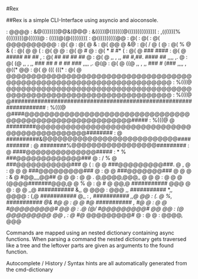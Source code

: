 #Rex

##Rex is a simple CLI-Interface using asyncio and aioconsole.


:                @@@@
:      &@((((((((@@&(@@@
:   &(((((@(((((((@(((((((((((((((
:   ,(((((((%(((((((((@((((((@
:    (((((@(@(((((((((
:       @((((((((((@@
:            @(
:            @(
:            @(                                   @@@@@@@@@@
:            @(                                   @
:            @(                                   @ &
:            @(                           @@      @                &@
:            @(                      /            @ (                    @
:            @(                  %                @ &                        (
:            @(                                   @ @                          (
:            @(                                   @                              @
:            @(           @                                             #          @
:            @(          *          #                                  #*           (
:            @(         @           ###                              ####
:            @(        @            #####                          ##  ##             ,
:            @(                    ##    ##                      ##    ##              @
:            @(       @    ,, , ,, ##       #,##.           ####       ##   ,,,, ,.    @
:            @(        (@  ,, , ,, ###        ## #        # ##        ###   ,,,, ,.  @(@
:            @(   @    ((@ ,, , ,,  ###          #                  (###    ,,,, ,  @((*  @@
:            @( @      (((                                                          (((*
:            @( @   @@@@@@@@@@@@@@@@@@@@@@@@@@@@@@@@@@@@@@@@@@@@@@@@@@@@@@@@@@@@@@@@@@@@@@
:           %(((@   @@@@@@@@@@@@@@@@@@@@@@@@@@@@@@@@@@@@@@@@@@@@@@@@@@@@@@@@@@@@@@@@@@@@@@
:           %(((@    @###################################################################
:           %(((@    @####@@@@@@@@@@@@@@@@@@@@@@@@@@@@@@@@@@@@@@@@@@@@@@@@@@@@@@@@@@#####
:           %(((@    @ #########@@@@@@@@@@@@@@@@@@@@@@@@@@@@@@@@@@@@@@@@@@@@@@@########
:                    @         ##########&@@@@@@@@@@@@@@@@@@@@@@@@@@@###########
:                    @                ########%@@@@@@@@@@@@@@@@@#########
:                      @                    ####@@@@@@@@@@@@@@#####
:                *         %                  ###@@@@@@@@@@@@@###                  @
:                /         %  @                ###@@@@@@@@@@@###                @ (
:                @         @                    ###@@@@@@@@@###.             @    ,          @
:                @         @       @            ###@@@@@@@@@###                   @
:                          @         @           ###@@@@@@@###          @         @          @
:                          &           @          #@@,,,,@@##         @           @          @
:                @         @            .        @,@@@@,@@@,,        @            @          @
:                @      @                @     (@@@@#######@@@,@     @                 %     @
:                @   #                   @   @@,@ ###########  @@@                        @  @
:                 @                      @ ,,@    ###########    &,, @                    @@@
:                @@@                     ,,       ###########      *,,                     @@@@
:                                     (,@         ###########         @,,
:                                   *,            ###########           ,,@                  @@
:                (.  @            %,              ###########              @&          #@   @
:                   @     @     #@                ###########                 ,  #@      @
:                       @        @                #@@@@@@@@@#             @@         @
:                           .@          (@/       #@@@@@@@@@#     @@            @@
:                                   (@             @@@@@@@@@           @@      ,
:                                @           #@*   @@@@@@@@@#               @
:                                     @                                @
:                                                @@@@,     @@@

Commands are mapped using an nested dictionary containing async functions.
When parsing a command the nested dictionary gets traversed like a tree and the leftover
parts are given as arguments to the found function.

Autocomplete / History / Syntax hints are all automatically generated from the cmd-dictionary
